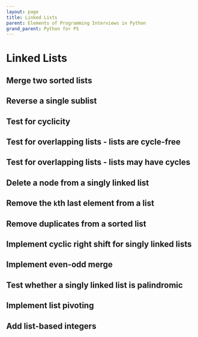 ```yaml
---
layout: page
title: Linked Lists
parent: Elements of Programming Interviews in Python
grand_parent: Python for PS
---
```


# Linked Lists

## Merge two sorted lists
## Reverse a single sublist
## Test for cyclicity
## Test for overlapping lists - lists are cycle-free
## Test for overlapping lists - lists may have cycles
## Delete a node from a singly linked list
## Remove the `k`th last element from a list
## Remove duplicates from a sorted list
## Implement cyclic right shift for singly linked lists
## Implement even-odd merge
## Test whether a singly linked list is palindromic
## Implement list pivoting
## Add list-based integers
